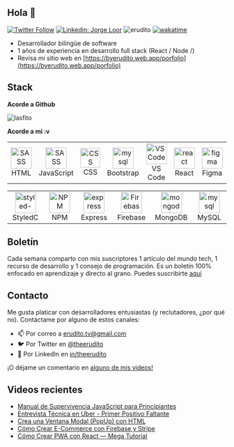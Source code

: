 
## Hola 👋

[![Twitter Follow](https://img.shields.io/twitter/follow/_staticvoid?label=Follow)](https://twitter.com/theerudito)
[![Linkedin: Jorge Loor](https://img.shields.io/badge/-Jorge%20Loor-blue?style=flat-square&logo=Linkedin&logoColor=white&link=https://www.linkedin.com/in/theerudito/)](https://www.linkedin.com/in/theerudito)
<img src="https://komarev.com/ghpvc/?username=lasfito&label=Profile%20views&color=0e75b6&style=flat" alt="erudito" /> 
[![wakatime](https://wakatime.com/badge/user/5f64052e-88c6-4b16-a87a-e9f52142e69a.svg)](https://wakatime.com/@5f64052e-88c6-4b16-a87a-e9f52142e69a)



  - Desarrollador bilingüe de software 
  - 1 años de experiencia en desarrollo full stack (React / Node /)
  - Revisa mi sitio web en [https://byerudito.web.app/porfolio](https://byerudito.web.app/porfolio)
  


## Stack


**Acorde a Github**

<img align="center" src="https://github-readme-stats.vercel.app/api/top-langs?username=theerudito&show_icons=true&hide=html&locale=es&layout=compact&custom_title=" alt="lasfito" /> 

<!--[![willianrod's wakatime stats](https://github-readme-stats.vercel.app/api/wakatime?username=lasfito)](https://github.com/anuraghazra/github-readme-stats)
-->



**Acorde a mi :v**

<table>
  <tr>
      <td align="center" width="96">
        <img src="https://cdn.jsdelivr.net/gh/devicons/devicon/icons/html5/html5-original.svg" width="48" height="48" alt="SASS" />
      <br>HTML
    </td>
       <td align="center" width="96">
        <img src="https://cdn.jsdelivr.net/gh/devicons/devicon/icons/javascript/javascript-original.svg" width="48" height="48" alt="SASS" />
      <br>JavaScript
    </td>
      <td align="center" width="96">
        <img src="https://cdn.jsdelivr.net/gh/devicons/devicon/icons/css3/css3-original.svg" width="45" height="45" alt="CSS" />
      <br>CSS
    </td>
     <td align="center" width="96"> 
        <img src="https://cdn.jsdelivr.net/gh/devicons/devicon/icons/bootstrap/bootstrap-original.svg" width="48" height="48" alt="mysql" />
      <br>Bootstrap
    </td>
    <td align="center" width="96">
        <img src="https://cdn.jsdelivr.net/gh/devicons/devicon/icons/vscode/vscode-original.svg" width="48" height="48" alt="VS Code" />
      <br>VS Code
    </td>
     <td align="center" width="96">
        <img src="https://cdn.jsdelivr.net/gh/devicons/devicon/icons/react/react-original.svg" width="48" height="48" alt="react" />
      <br>React
    </td>
      <td align="center" width="96">
        <img src="https://cdn.jsdelivr.net/gh/devicons/devicon/icons/figma/figma-original.svg" width="48" height="48" alt="figma" />
      <br>Figma
    </td>
    <td align="center" width="96">
        <img src="https://www.vectorlogo.zone/logos/adobe_illustrator/adobe_illustrator-icon.svg" width="48" height="48" alt="figma" />
      <br>Illustrator
    </td>
  </tr>
</table>
  
  
  <table >
   <tr>   
      <td align="center" width="96">
        <img src="https://styled-components.com/logo.png" width="48" height="48" alt="styled-components" />
      <br >StyledC
    </td> 
       <td align="center" width="96">
        <img src="https://cdn.jsdelivr.net/gh/devicons/devicon/icons/npm/npm-original-wordmark.svg" width="48" height="48" alt="NPM" />
      <br >NPM
    </td>
    <td align="center" width="96">
        <img src="https://cdn.jsdelivr.net/gh/devicons/devicon/icons/express/express-original.svg" width="48" height="48" alt="express" />
      <br >Express
    </td>
    <td align="center" width="96">
        <img src="https://cdn.jsdelivr.net/gh/devicons/devicon/icons/firebase/firebase-plain.svg" width="48" height="48" alt="Firebase" />
      <br>Firebase
    </td>
     <td align="center" width="96"> 
        <img src="https://cdn.jsdelivr.net/gh/devicons/devicon/icons/mongodb/mongodb-original.svg" width="48" height="48" alt="mongodb" />
      <br>MongoDB
    </td>
       <td align="center" width="96"> 
        <img src="https://cdn.jsdelivr.net/gh/devicons/devicon/icons/mysql/mysql-original.svg" width="48" height="48" alt="mysql" />
      <br>MySQL
    </td>
  </tr>
</table>



## Boletín

Cada semana comparto con mis suscriptores 1 artículo del mundo tech, 1 recurso de desarrollo y 1 consejo de programación. 
Es un boletín 100% enfocado en aprendizaje y directo al grano. 
Puedes suscribirte <a href="http://s.1-2-3.dev"  target="_blank"> aquí </a>

## Contacto

Me gusta platicar con desarrolladores entusiastas (y reclutadores, ¿por qué no). 
Contáctame por alguno de estos canales:

- 📫 Por correo a <a href='mailto:erudito.tv@gmail.com '> erudito.tv@gmail.com</a>
- 🐦 Por Twitter en  <a href="https://twitter.com/theerudito" target="blank"> @theerudito</a>
- 🤵 Por LinkedIn en <a href="https://www.linkedin.com/in/theerudito/"> in/theerudito </a>

¡O déjame un comentario en <a href="https://www.youtube.com/channel/UCwfeUZwjfNsIFqFURiqkLSw"> alguno de mis videos! </a> 


## Videos recientes
<!-- BLOG-POST-LIST:START -->
- [Manual de Supervivencia JavaScript para Principiantes](https://www.youtube.com/watch?v=jM1PoDMnbsA)
- [Entrevista Técnica en Uber - Primer Positivo Faltante](https://www.youtube.com/watch?v=tSykFigZeLo)
- [Crea una Ventana Modal (PopUp) con HTML](https://www.youtube.com/watch?v=ZMhEVSvSwwk)
- [Cómo Crear E-Commerce con Firebase y Stripe](https://www.youtube.com/watch?v=ScJ7FdHufm8)
- [Cómo Crear PWA con React — Mega Tutorial](https://www.youtube.com/watch?v=kMucD68rkio)
<!-- BLOG-POST-LIST:END -->











  
